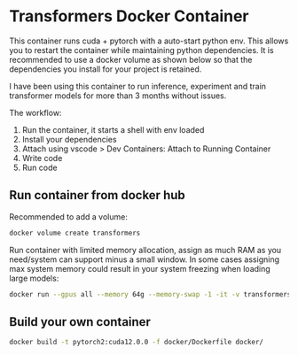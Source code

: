 # Transformers Docker Container

This container runs cuda + pytorch with a auto-start python env. This allows you to restart the container while maintaining python dependencies. It is recommended to use a docker volume as shown below so that the dependencies you install for your project is retained.

I have been using this container to run inference, experiment and train transformer models for more than 3 months without issues.

The workflow:

1. Run the container, it starts a shell with env loaded
2. Install your dependencies
3. Attach using vscode > Dev Containers: Attach to Running Container
4. Write code
5. Run code

## Run container from docker hub

Recommended to add a volume:

```bash
docker volume create transformers
```

Run container with limited memory allocation, assign as much RAM as you need/system can support minus a small window. In some cases assigning max system memory could result in your system freezing when loading large models:

```bash
docker run --gpus all --memory 64g --memory-swap -1 -it -v transformers:/transformers -p 8888:8888 abacaj90/pytorch2:cuda12.0.0
```

## Build your own container

```bash
docker build -t pytorch2:cuda12.0.0 -f docker/Dockerfile docker/
```
